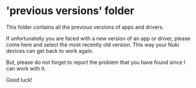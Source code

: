 # 'previous versions' folder

This folder contains all the previous versions of apps and drivers.

If unfortunatelly you are faced with a new version of an app or driver, please come here and select the most recently old version. This way your Nuki devices can get back to work again.

But, please do not forget to report the problem that you have found since I can work with it.

Good luck!
